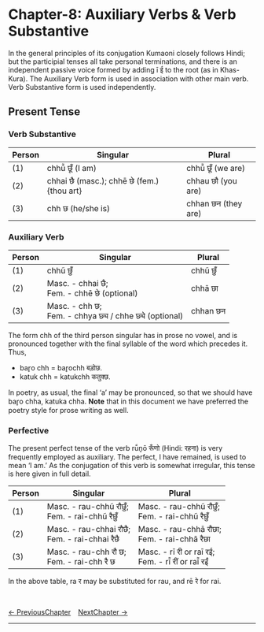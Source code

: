 # Chapter-8: Auxiliary Verbs & Verb Substantive

In the general principles of its conjugation Kumaoni closely follows Hindi; but the participial tenses all take personal terminations, and there is an independent passive voice formed by adding ī ई to the root (as in Khas-Kura). The Auxiliary Verb form is used in association with other main verb. Verb Substantive form is used independently.

## Present Tense

### Verb Substantive
| Person | Singular | Plural |
| ------------- | ------------- | ------------- |
| (1) | chhū̃ छूँ (I am) | chhū̃ छूँ (we are) |
| (2) | chhai छै (masc.); chhē छे (fem.) {thou art} | chhau छौ (you are) |
| (3) | chh छ (he/she is) | chhan छन (they are) |

### Auxiliary Verb
| Person | Singular | Plural |
| ------------- | ------------- | ------------- |
| (1) | chhũ छुँ | chhũ छुँ |
| (2) | Masc. - chhai छै; <br>Fem. - chhē छे (optional) | chhā छा |
| (3) | Masc. - chh छ; <br>Fem. - chhya छ्य / chhe छ्ये (optional) | chhan छन |

The form chh of the third person singular has in prose no vowel, and is pronounced together with the final syllable of the word which precedes it. Thus,
- bar̥o chh = bar̥ochh बड़ोछ.
- katuk chh = katukchh कतुक्छ.

In poetry, as usual, the final ‘a’ may be pronounced, so that we should have bar̥o chha, katuka chha. <b>Note</b> that in this document we have preferred the poetry style for prose writing as well.

### Perfective
The present perfect tense of the verb rū̃n̥ō रूँणो (Hindi: रहना) is very frequently employed as auxiliary. The perfect, I have remained, is used to mean ‘I am.’ As the conjugation of this verb is somewhat irregular, this tense is here given in full detail.

| Person | Singular | Plural |
| ------------- | ------------- | ------------- |
| (1) | Masc. - rau-chhũ रौछुँ; <br>Fem. - rai-chhũ रैछुँ | Masc. - rau-chhũ रौछुँ; <br>Fem. - rai-chhũ रैछुँ |
| (2) | Masc. - rau-chhai रौछै; <br>Fem. - rai-chhai रैछै | Masc. - rau-chhā रौछा; <br>Fem. - rai-chhā रैछा |
| (3) | Masc. - rau-chh रौ छ; <br>Fem. - rai-chh रै छ | Masc. - rī री or raī रई; <br>Fem. - rī̃ रीं or raī̃ रईं |

In the above table, ra र may be substituted for rau, and rē रे for rai.

<br>

[<- PreviousChapter](/major/7_Pronouns.md) &ensp; [NextChapter ->](https://pages.github.com/)

---
